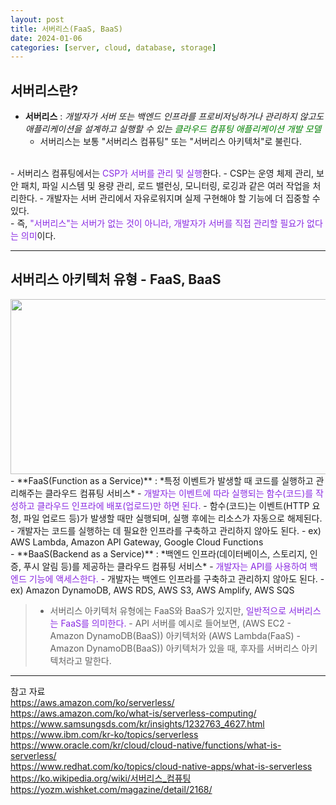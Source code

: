 ```yaml
---
layout: post
title: 서버리스(FaaS, BaaS)
date: 2024-01-06
categories: [server, cloud, database, storage]
---
```

## 서버리스란?  
- **서버리스** : *개발자가 서버 또는 백엔드 인프라를 프로비저닝하거나 관리하지 않고도 애플리케이션을 설계하고 실행할 수 있는 <span style="color:green">클라우드 컴퓨팅 애플리케이션 개발 모델</span>*
    - 서버리스는 보통 "서버리스 컴퓨팅" 또는 "서버리스 아키텍처"로 불린다.  
<br>
- 서버리스 컴퓨팅에서는 <span style="color:blueviolet">CSP가 서버를 관리 및 실행</span>한다. 
    - CSP는 운영 체제 관리, 보안 패치, 파일 시스템 및 용량 관리, 로드 밸런싱, 모니터링, 로깅과 같은 여러 작업을 처리한다. 
    - 개발자는 서버 관리에서 자유로워지며 실제 구현해야 할 기능에 더 집중할 수 있다.   
<br>
- 즉, <span style="color:blueviolet">"서버리스"는 서버가 없는 것이 아니라, 개발자가 서버를 직접 관리할 필요가 없다는 의미</span>이다.
 
---
## 서버리스 아키텍처 유형 - FaaS, BaaS
<center><img src="https://github.com/LeeJae-H/LeeJae-H.github.io/assets/122717063/e52959a9-6da4-4361-8516-b5d8dea72631" width="700" height="280"></center>
- **FaaS(Function as a Service)** : *특정 이벤트가 발생할 때 코드를 실행하고 관리해주는 클라우드 컴퓨팅 서비스*
    - <span style="color:blueviolet">개발자는 이벤트에 따라 실행되는 함수(코드)를 작성하고 클라우드 인프라에 배포(업로드)만 하면 된다.</span>
    - 함수(코드)는 이벤트(HTTP 요청, 파일 업로드 등)가 발생할 때만 실행되며, 실행 후에는 리소스가 자동으로 해제된다.
    - 개발자는 코드를 실행하는 데 필요한 인프라를 구축하고 관리하지 않아도 된다.
    - ex) AWS Lambda, Amazon API Gateway, Google Cloud Functions  
<br>
- **BaaS(Backend as a Service)** : *백엔드 인프라(데이터베이스, 스토리지, 인증, 푸시 알림 등)를 제공하는 클라우드 컴퓨팅 서비스*
    - <span style="color:blueviolet">개발자는 API를 사용하여 백엔드 기능에 액세스한다.</span>
    - 개발자는 백엔드 인프라를 구축하고 관리하지 않아도 된다.
    - ex) Amazon DynamoDB, AWS RDS, AWS S3, AWS Amplify, AWS SQS

> - 서버리스 아키텍처 유형에는 FaaS와 BaaS가 있지만, <span style="color:blueviolet">일반적으로 서버리스는 FaaS를 의미한다.</span>
    - API 서버를 예시로 들어보면, (AWS EC2 - Amazon DynamoDB(BaaS)) 아키텍처와 (AWS Lambda(FaaS) - Amazon DynamoDB(BaaS)) 아키텍처가 있을 때, 후자를 서버리스 아키텍처라고 말한다.
    
---
참고 자료  
https://aws.amazon.com/ko/serverless/  
https://aws.amazon.com/ko/what-is/serverless-computing/  
https://www.samsungsds.com/kr/insights/1232763_4627.html  
https://www.ibm.com/kr-ko/topics/serverless    
https://www.oracle.com/kr/cloud/cloud-native/functions/what-is-serverless/  
https://www.redhat.com/ko/topics/cloud-native-apps/what-is-serverless     
https://ko.wikipedia.org/wiki/서버리스_컴퓨팅    
https://yozm.wishket.com/magazine/detail/2168/  